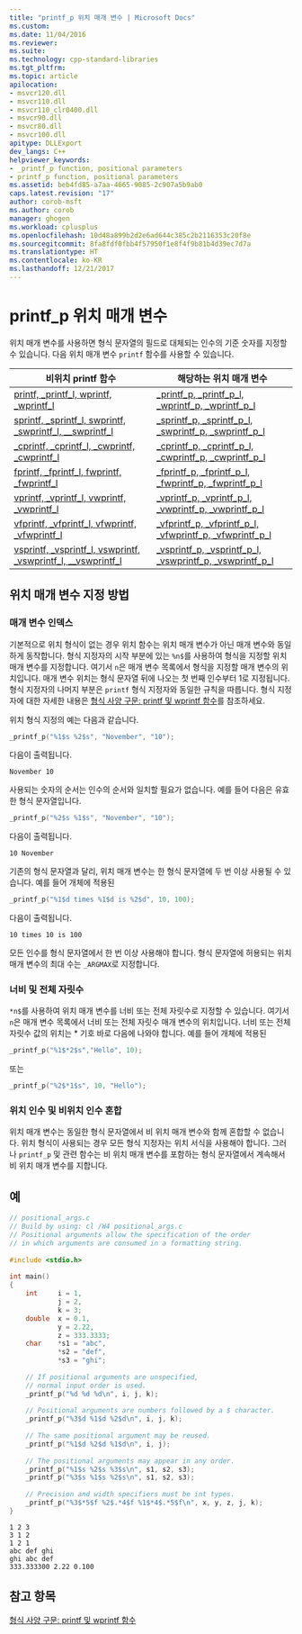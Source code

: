 ```yaml
---
title: "printf_p 위치 매개 변수 | Microsoft Docs"
ms.custom: 
ms.date: 11/04/2016
ms.reviewer: 
ms.suite: 
ms.technology: cpp-standard-libraries
ms.tgt_pltfrm: 
ms.topic: article
apilocation:
- msvcr120.dll
- msvcr110.dll
- msvcr110_clr0400.dll
- msvcr90.dll
- msvcr80.dll
- msvcr100.dll
apitype: DLLExport
dev_langs: C++
helpviewer_keywords:
- _printf_p function, positional parameters
- printf_p function, positional parameters
ms.assetid: beb4fd85-a7aa-4665-9085-2c907a5b9ab0
caps.latest.revision: "17"
author: corob-msft
ms.author: corob
manager: ghogen
ms.workload: cplusplus
ms.openlocfilehash: 10d48a899b2d2e6ad644c385c2b2116353c20f8e
ms.sourcegitcommit: 8fa8fdf0fbb4f57950f1e8f4f9b81b4d39ec7d7a
ms.translationtype: HT
ms.contentlocale: ko-KR
ms.lasthandoff: 12/21/2017
---
```

# <a name="printfp-positional-parameters"></a>printf_p 위치 매개 변수
위치 매개 변수를 사용하면 형식 문자열의 필드로 대체되는 인수의 기준 숫자를 지정할 수 있습니다. 다음 위치 매개 변수 `printf` 함수를 사용할 수 있습니다.  
  
| 비위치 printf 함수 | 해당하는 위치 매개 변수 |  
|---|---|  
|[printf, _printf_l, wprintf, _wprintf_l](../c-runtime-library/reference/printf-printf-l-wprintf-wprintf-l.md)|[_printf_p, _printf_p_l, _wprintf_p, _wprintf_p_l](../c-runtime-library/reference/printf-p-printf-p-l-wprintf-p-wprintf-p-l.md)|  
|[sprintf, _sprintf_l, swprintf, _swprintf_l, \__swprintf_l](../c-runtime-library/reference/sprintf-sprintf-l-swprintf-swprintf-l-swprintf-l.md)|[_sprintf_p, _sprintf_p_l, _swprintf_p, _swprintf_p_l](../c-runtime-library/reference/sprintf-p-sprintf-p-l-swprintf-p-swprintf-p-l.md)|  
|[_cprintf, _cprintf_l, _cwprintf, _cwprintf_l](../c-runtime-library/reference/cprintf-cprintf-l-cwprintf-cwprintf-l.md)|[_cprintf_p, _cprintf_p_l, _cwprintf_p, _cwprintf_p_l](../c-runtime-library/reference/cprintf-p-cprintf-p-l-cwprintf-p-cwprintf-p-l.md)|  
|[fprintf, _fprintf_l, fwprintf, _fwprintf_l](../c-runtime-library/reference/fprintf-fprintf-l-fwprintf-fwprintf-l.md)|[_fprintf_p, _fprintf_p_l, _fwprintf_p, _fwprintf_p_l](../c-runtime-library/reference/fprintf-p-fprintf-p-l-fwprintf-p-fwprintf-p-l.md)|  
|[vprintf, _vprintf_l, vwprintf, _vwprintf_l](../c-runtime-library/reference/vprintf-vprintf-l-vwprintf-vwprintf-l.md)|[_vprintf_p, _vprintf_p_l, _vwprintf_p, _vwprintf_p_l](../c-runtime-library/reference/vprintf-p-vprintf-p-l-vwprintf-p-vwprintf-p-l.md)|  
|[vfprintf, _vfprintf_l, vfwprintf, _vfwprintf_l](../c-runtime-library/reference/vfprintf-vfprintf-l-vfwprintf-vfwprintf-l.md)|[_vfprintf_p, _vfprintf_p_l, _vfwprintf_p, _vfwprintf_p_l](../c-runtime-library/reference/vfprintf-p-vfprintf-p-l-vfwprintf-p-vfwprintf-p-l.md)|  
|[vsprintf, _vsprintf_l, vswprintf, _vswprintf_l, \__vswprintf_l](../c-runtime-library/reference/vsprintf-vsprintf-l-vswprintf-vswprintf-l-vswprintf-l.md)|[_vsprintf_p, _vsprintf_p_l, _vswprintf_p, _vswprintf_p_l](../c-runtime-library/reference/vsprintf-p-vsprintf-p-l-vswprintf-p-vswprintf-p-l.md)|  
  
## <a name="how-to-specify-positional-parameters"></a>위치 매개 변수 지정 방법  
  
### <a name="parameter-indexing"></a>매개 변수 인덱스  
기본적으로 위치 형식이 없는 경우 위치 함수는 위치 매개 변수가 아닌 매개 변수와 동일하게 동작합니다. 형식 지정자의 시작 부분에 있는 `%n$`를 사용하여 형식을 지정할 위치 매개 변수를 지정합니다. 여기서 `n`은 매개 변수 목록에서 형식을 지정할 매개 변수의 위치입니다. 매개 변수 위치는 형식 문자열 뒤에 나오는 첫 번째 인수부터 1로 지정됩니다. 형식 지정자의 나머지 부분은 `printf` 형식 지정자와 동일한 규칙을 따릅니다. 형식 지정자에 대한 자세한 내용은 [형식 사양 구문: printf 및 wprintf 함수](../c-runtime-library/format-specification-syntax-printf-and-wprintf-functions.md)를 참조하세요.  
  
위치 형식 지정의 예는 다음과 같습니다.  
  
```C  
_printf_p("%1$s %2$s", "November", "10");  
```  
  
다음이 출력됩니다.  
  
```  
November 10  
```  
  
사용되는 숫자의 순서는 인수의 순서와 일치할 필요가 없습니다. 예를 들어 다음은 유효한 형식 문자열입니다.  
  
```C  
_printf_p("%2$s %1$s", "November", "10");  
```  
  
다음이 출력됩니다.  
  
```  
10 November  
```  
  
기존의 형식 문자열과 달리, 위치 매개 변수는 한 형식 문자열에 두 번 이상 사용될 수 있습니다. 예를 들어 개체에 적용된  
  
```C  
_printf_p("%1$d times %1$d is %2$d", 10, 100);  
```  
  
다음이 출력됩니다.  
  
```  
10 times 10 is 100  
```  
  
모든 인수를 형식 문자열에서 한 번 이상 사용해야 합니다. 형식 문자열에 허용되는 위치 매개 변수의 최대 수는 `_ARGMAX`로 지정합니다.  
  
### <a name="width-and-precision"></a>너비 및 전체 자릿수  
`*n$`를 사용하여 위치 매개 변수를 너비 또는 전체 자릿수로 지정할 수 있습니다. 여기서 `n`은 매개 변수 목록에서 너비 또는 전체 자릿수 매개 변수의 위치입니다. 너비 또는 전체 자릿수 값의 위치는 \* 기호 바로 다음에 나와야 합니다. 예를 들어 개체에 적용된  
  
```C  
_printf_p("%1$*2$s","Hello", 10);  
```  
  
또는  
  
```C  
_printf_p("%2$*1$s", 10, "Hello");  
```  
  
### <a name="mixing-positional-and-non-positional-arguments"></a>위치 인수 및 비위치 인수 혼합  
위치 매개 변수는 동일한 형식 문자열에서 비 위치 매개 변수와 함께 혼합할 수 없습니다. 위치 형식이 사용되는 경우 모든 형식 지정자는 위치 서식을 사용해야 합니다. 그러나 `printf_p` 및 관련 함수는 비 위치 매개 변수를 포함하는 형식 문자열에서 계속해서 비 위치 매개 변수를 지합니다.  
  
## <a name="example"></a>예  
  
```C  
// positional_args.c  
// Build by using: cl /W4 positional_args.c  
// Positional arguments allow the specification of the order  
// in which arguments are consumed in a formatting string.  
  
#include <stdio.h>  
  
int main()  
{  
    int     i = 1,  
            j = 2,  
            k = 3;  
    double  x = 0.1,  
            y = 2.22,  
            z = 333.3333;  
    char    *s1 = "abc",  
            *s2 = "def",  
            *s3 = "ghi";  
  
    // If positional arguments are unspecified,  
    // normal input order is used.  
    _printf_p("%d %d %d\n", i, j, k);  
  
    // Positional arguments are numbers followed by a $ character.  
    _printf_p("%3$d %1$d %2$d\n", i, j, k);  
  
    // The same positional argument may be reused.  
    _printf_p("%1$d %2$d %1$d\n", i, j);  
  
    // The positional arguments may appear in any order.
    _printf_p("%1$s %2$s %3$s\n", s1, s2, s3);  
    _printf_p("%3$s %1$s %2$s\n", s1, s2, s3);  
  
    // Precision and width specifiers must be int types.  
    _printf_p("%3$*5$f %2$.*4$f %1$*4$.*5$f\n", x, y, z, j, k);  
}  
```  
  
```Output  
1 2 3
3 1 2
1 2 1
abc def ghi
ghi abc def
333.333300 2.22 0.100
```  
  
## <a name="see-also"></a>참고 항목  
 [형식 사양 구문: printf 및 wprintf 함수](../c-runtime-library/format-specification-syntax-printf-and-wprintf-functions.md)